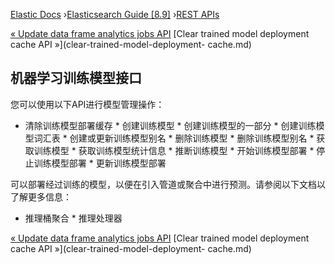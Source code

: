 

[Elastic Docs](/guide/) ›[Elasticsearch Guide [8.9]](index.md) ›[REST
APIs](rest-apis.md)

[« Update data frame analytics jobs API](update-dfanalytics.md) [Clear
trained model deployment cache API »](clear-trained-model-deployment-
cache.md)

## 机器学习训练模型接口

您可以使用以下API进行模型管理操作：

* 清除训练模型部署缓存 * 创建训练模型 * 创建训练模型的一部分 * 创建训练模型词汇表 * 创建或更新训练模型别名 * 删除训练模型 * 删除训练模型别名 * 获取训练模型 * 获取训练模型统计信息 * 推断训练模型 * 开始训练模型部署 * 停止训练模型部署 * 更新训练模型部署

可以部署经过训练的模型，以便在引入管道或聚合中进行预测。请参阅以下文档以了解更多信息：

* 推理桶聚合 * 推理处理器

[« Update data frame analytics jobs API](update-dfanalytics.md) [Clear
trained model deployment cache API »](clear-trained-model-deployment-
cache.md)
